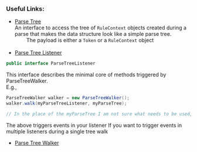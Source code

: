 
### Useful Links:

* [Parse Tree](http://www.antlr.org/api/Java/org/antlr/v4/runtime/tree/ParseTree.html)<br>An interface to access the tree of ```RuleContext``` objects created during a parse that makes the data structure look like a simple parse tree.<br> &nbsp;&nbsp;&nbsp;&nbsp;&nbsp;&nbsp;&nbsp;&nbsp;The payload is either a ```Token``` or a ```RuleContext``` object <br><br>
* [Parse Tree Listener](http://www.antlr.org/api/Java/org/antlr/v4/runtime/tree/ParseTreeListener.html)<br>
```java
public interface ParseTreeListener
```
This interface describes the minimal core of methods triggered by ParseTreeWalker. <br>
E.g.,
```java
ParseTreeWalker walker = new ParseTreeWalker();
walker.walk(myParseTreeListener, myParseTree);

// In the place of the myParseTree I am not sure what needs to be used, but what I understand from the source code pattern is that we can use the output of the microParser.program() (in Micro.java) and also I have created the Micro468Listener.java which implements MicroBaseListener (which implements ParseTreeListener) an instance of the Micro468Listener can be used in the place of myParseTreeListener
```
The above triggers events in your listener If you want to trigger events in multiple listeners during a single tree walk



* [Parse Tree Walker](http://www.antlr.org/api/Java/org/antlr/v4/runtime/tree/ParseTreeWalker.html#walk)
